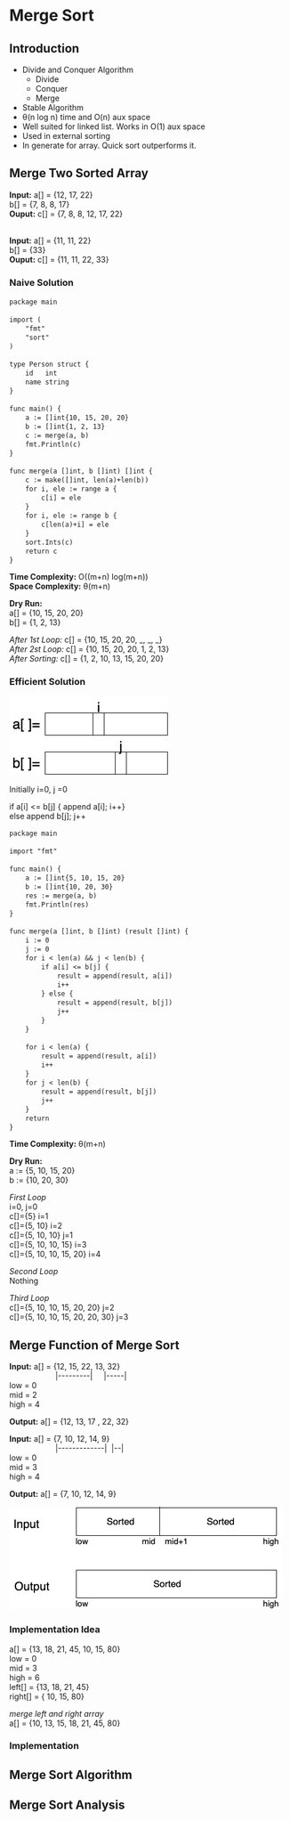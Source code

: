 # Merge Sort

## Introduction
- Divide and Conquer Algorithm
    - Divide
    - Conquer
    - Merge
- Stable Algorithm
- &theta;(n log n) time and O(n) aux space
- Well suited for linked list. Works in O(1) aux space
- Used in external sorting
- In generate for array. Quick sort outperforms it.

## Merge Two Sorted Array

**Input:** a[] = {12, 17, 22} </br>
b[] = {7, 8, 8, 17} </br>
**Ouput:** c[] = {7, 8, 8, 12, 17, 22} </br>
</br>

**Input:** a[] = {11, 11, 22} </br>
b[] = {33} </br>
**Ouput:** c[] = {11, 11, 22, 33} </br>


### Naive Solution

```
package main

import (
	"fmt"
	"sort"
)

type Person struct {
	id   int
	name string
}

func main() {
	a := []int{10, 15, 20, 20}
	b := []int{1, 2, 13}
	c := merge(a, b)
	fmt.Println(c)
}

func merge(a []int, b []int) []int {
	c := make([]int, len(a)+len(b))
	for i, ele := range a {
		c[i] = ele
	}
	for i, ele := range b {
		c[len(a)+i] = ele
	}
	sort.Ints(c)
	return c
}
```

**Time Complexity:** O((m+n) log(m+n)) </br>
**Space Complexity:** &theta;(m+n)

**Dry Run:** </br>
a[] = {10, 15, 20, 20} </br>
b[] = {1, 2, 13} </br>
 
*After 1st Loop:* c[] = {10, 15, 20, 20, _, _, _} </br>
*After 2st Loop:* c[] = {10, 15, 20, 20, 1, 2, 13} </br>
*After Sorting:* c[] = {1, 2, 10, 13, 15, 20, 20} </br>


### Efficient Solution

![](docs/merge_sorted_array.png)

Initially i=0, j =0

if a[i] <= b[j] { append a[i]; i++} </br>
else append b[j]; j++

```golang
package main

import "fmt"

func main() {
	a := []int{5, 10, 15, 20}
	b := []int{10, 20, 30}
	res := merge(a, b)
	fmt.Println(res)
}

func merge(a []int, b []int) (result []int) {
	i := 0
	j := 0
	for i < len(a) && j < len(b) {
		if a[i] <= b[j] {
			result = append(result, a[i])
			i++
		} else {
			result = append(result, b[j])
			j++
		}
	}

	for i < len(a) {
		result = append(result, a[i])
		i++
	}
	for j < len(b) {
		result = append(result, b[j])
		j++
	}
	return
}
```

**Time Complexity:** &theta;(m+n)

**Dry Run:**</br>
a := {5, 10, 15, 20} </br>
b := {10, 20, 30}

*First Loop*</br>
i=0, j=0 </br>
c[]={5}  i=1 </br>
c[]={5, 10}  i=2 </br>
c[]={5, 10, 10}  j=1 </br>
c[]={5, 10, 10, 15}  i=3 </br>
c[]={5, 10, 10, 15, 20}  i=4 </br>

*Second Loop* </br>
Nothing

*Third Loop* </br>
c[]={5, 10, 10, 15, 20, 20}  j=2 </br>
c[]={5, 10, 10, 15, 20, 20, 30}  j=3 </br>

## Merge Function of Merge Sort

**Input:** a[] = {12, 15, 22, 13, 32}</br>
&nbsp; &nbsp; &nbsp; &nbsp; &nbsp; &nbsp; &nbsp; &nbsp; &nbsp; &nbsp; &nbsp;|---------|  &nbsp; &nbsp; |-----| </br>
low = 0 </br>
mid = 2 </br>
high = 4 </br>

**Output:** a[] = {12, 13, 17 , 22, 32}
</br>

**Input:** a[] = {7, 10, 12, 14, 9}<br>
&nbsp; &nbsp; &nbsp; &nbsp; &nbsp; &nbsp; &nbsp; &nbsp; &nbsp; &nbsp; &nbsp;|-------------| &nbsp;|--| </br>
low = 0 </br>
mid = 3 </br>
high = 4 </br>

**Output:** a[] = {7, 10, 12, 14, 9}

![](docs/merge_function_of_merge_sort.png)

### Implementation Idea

a[] = {13, 18, 21, 45, 10, 15, 80}</br>
low = 0 </br>
mid = 3 </br>
high = 6 </br>
left[] = {13, 18, 21, 45} </br>
right[] = { 10, 15, 80}</br>

*merge left and right array* <br>
a[] = {10, 13, 15, 18, 21, 45, 80}




### Implementation

## Merge Sort Algorithm

## Merge Sort Analysis
